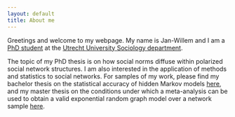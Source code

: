 ```yaml
---
layout: default
title: About me
---
```

Greetings and welcome to my webpage. My name is Jan-Willem and I am a <a href="https://www.uu.nl/staff/JGSimons"> PhD student</a> at the <a href="https://www.uu.nl/en/organisation/sociology"> Utrecht University Sociology department</a>.    

The topic of my PhD thesis is on how social norms diffuse within polarized social network structures. I am also interested in the application of methods and statistics to social networks. For samples of my work, please find my bachelor thesis on the statistical accuracy of hidden Markov models <a href="https://github.com/jwgsim/Bachelor-Thesis-Research-Archive"> here</a>, and my master thesis on the conditions under which a meta-analysis can be used to obtain a valid exponential random graph model over a network sample <a href="https://github.com/jwgsim/Master-Thesis-Research-Archive"> here</a>. 



